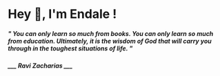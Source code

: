<h1 title="head"> Hey 👋, I'm Endale !</h1>

**<h5><i>" You can only learn so much from books. You can only learn so much from education. Ultimately, it is the wisdom of God that will carry you through in the toughest situations of life. "</i></h5>**

*<b>___ Ravi Zacharias ___</b>*
